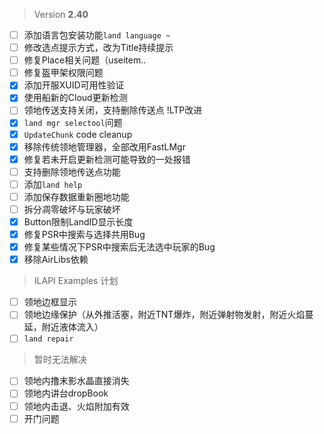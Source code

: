 > Version **2.40**
 - [ ] 添加语言包安装功能`land language ~`
 - [ ] 修改选点提示方式，改为Title持续提示
 - [ ] 修复Place相关问题（useitem..
 - [ ] 修复盔甲架权限问题
 - [x] 添加开服XUID可用性验证
 - [x] 使用船新的Cloud更新检测
 - [ ] 领地传送支持关闭，支持删除传送点 !LTP改进
 - [x] `land mgr selectool`问题
 - [x]  `UpdateChunk` code cleanup
 - [x] 移除传统领地管理器，全部改用FastLMgr
 - [x] 修复若未开启更新检测可能导致的一处报错
 - [ ] 支持删除领地传送点功能
 - [ ] 添加`land help`
 - [ ] 添加保存数据重新圈地功能
 - [ ] 拆分凋零破坏与玩家破坏
 - [x] Button限制LandID显示长度
 - [x] 修复PSR中搜索与选择共用Bug
 - [x] 修复某些情况下PSR中搜索后无法选中玩家的Bug
 - [x] 移除AirLibs依赖

> ILAPI Examples 计划
 - [ ] 领地边框显示
 - [ ] 领地边缘保护（从外推活塞，附近TNT爆炸，附近弹射物发射，附近火焰蔓延，附近液体流入）
 - [ ] `land repair`

> 暂时无法解决
 - [ ] 领地内撸末影水晶直接消失
 - [ ] 领地内讲台dropBook
 - [ ] 领地内击退、火焰附加有效
 - [ ] 开门问题